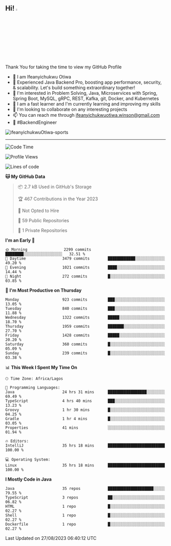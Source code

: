 <!-- BLOG-POST-LIST:START --><!-- BLOG-POST-LIST:END -->

## Hi! <img src="https://media.giphy.com/media/hvRJCLFzcasrR4ia7z/giphy.gif" width="4%"> 

Thank You for taking the time to view my GitHub Profile

- 👋 I am Ifeanyichukwu Otiwa
- 🚀 Experienced Java Backend Pro, boosting app performance, security, & scalability. Let's build something extraordinary together!
- 👀 I'm interested in Problem Solving, Java, Microservices with Spring, Spring Boot, MySQL, gRPC, REST, Kafka, git, Docker, and Kubernetes
- 🌱 I am a fast learner and I'm currently learning and improving my skills
- 💞️ I'm looking to collaborate on any interesting projects
- 📫 You can reach me through ifeanyichukwuotiwa.winson@gmail.com
- 🚀 #BackendEngineer

<p align="left" marginTop="10px"> <img src="https://komarev.com/ghpvc/?username=ifeanyichukwuOtiwa-sports&label=Profile%20views&color=0e75b6&style=for-the-badge" alt="ifeanyichukwuOtiwa-sports" /> </p>

***

<!--START_SECTION:waka-->
![Code Time](http://img.shields.io/badge/Code%20Time-1%2C710%20hrs%2051%20mins-blue)

![Profile Views](http://img.shields.io/badge/Profile%20Views-3-blue)

![Lines of code](https://img.shields.io/badge/From%20Hello%20World%20I%27ve%20Written-2.9%20million%20lines%20of%20code-blue)

**🐱 My GitHub Data** 

> 📦 2.7 kB Used in GitHub's Storage 
 > 
> 🏆 467 Contributions in the Year 2023
 > 
> 🚫 Not Opted to Hire
 > 
> 📜 59 Public Repositories 
 > 
> 🔑 1 Private Repositories 
 > 
**I'm an Early 🐤** 

```text
🌞 Morning                2299 commits        ████████░░░░░░░░░░░░░░░░░   32.51 % 
🌆 Daytime                3479 commits        ████████████░░░░░░░░░░░░░   49.20 % 
🌃 Evening                1021 commits        ████░░░░░░░░░░░░░░░░░░░░░   14.44 % 
🌙 Night                  272 commits         █░░░░░░░░░░░░░░░░░░░░░░░░   03.85 % 
```
📅 **I'm Most Productive on Thursday** 

```text
Monday                   923 commits         ███░░░░░░░░░░░░░░░░░░░░░░   13.05 % 
Tuesday                  840 commits         ███░░░░░░░░░░░░░░░░░░░░░░   11.88 % 
Wednesday                1322 commits        █████░░░░░░░░░░░░░░░░░░░░   18.70 % 
Thursday                 1959 commits        ███████░░░░░░░░░░░░░░░░░░   27.70 % 
Friday                   1428 commits        █████░░░░░░░░░░░░░░░░░░░░   20.20 % 
Saturday                 360 commits         █░░░░░░░░░░░░░░░░░░░░░░░░   05.09 % 
Sunday                   239 commits         █░░░░░░░░░░░░░░░░░░░░░░░░   03.38 % 
```


📊 **This Week I Spent My Time On** 

```text
🕑︎ Time Zone: Africa/Lagos

💬 Programming Languages: 
Java                     24 hrs 31 mins      █████████████████░░░░░░░░   69.49 % 
TypeScript               4 hrs 40 mins       ███░░░░░░░░░░░░░░░░░░░░░░   13.23 % 
Groovy                   1 hr 30 mins        █░░░░░░░░░░░░░░░░░░░░░░░░   04.25 % 
Gradle                   1 hr 4 mins         █░░░░░░░░░░░░░░░░░░░░░░░░   03.05 % 
Properties               41 mins             ░░░░░░░░░░░░░░░░░░░░░░░░░   01.94 % 

🔥 Editors: 
IntelliJ                 35 hrs 18 mins      █████████████████████████   100.00 % 

💻 Operating System: 
Linux                    35 hrs 18 mins      █████████████████████████   100.00 % 
```

**I Mostly Code in Java** 

```text
Java                     35 repos            ████████████████████░░░░░   79.55 % 
TypeScript               3 repos             ██░░░░░░░░░░░░░░░░░░░░░░░   06.82 % 
HTML                     1 repo              █░░░░░░░░░░░░░░░░░░░░░░░░   02.27 % 
Shell                    1 repo              █░░░░░░░░░░░░░░░░░░░░░░░░   02.27 % 
Dockerfile               1 repo              █░░░░░░░░░░░░░░░░░░░░░░░░   02.27 % 
```




 Last Updated on 27/08/2023 06:40:12 UTC
<!--END_SECTION:waka-->

<!--
<p align="center">
![trophy](https://github-profile-trophy.vercel.app/?username=ifeanyichukwuOtiwa-sports&theme=onedark) (https://github.com/ryo-ma/github-profile-trophy)
</p>
-->

<!---
ifeanyi-otiwa/ifeanyi-otiwa is a ✨ special ✨ repository because its `README.md` (this file) appears on your GitHub profile.
You can click the Preview link to take a look at your changes.
--->

